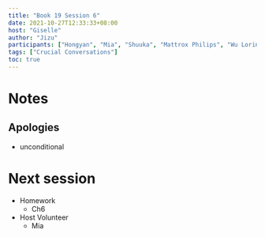 ```yaml
---
title: "Book 19 Session 6"
date: 2021-10-27T12:33:33+08:00
host: "Giselle"
author: "Jizu"
participants: ["Hongyan", "Mia", "Shuuka", "Mattrox Philips", "Wu Loring", "Yi Maggie", "Zhang Jenny", "Zou Grace"]
tags: ["Crucial Conversations"]
toc: true
---
```


# Notes

## Apologies
- unconditional

# Next session

- Homework
  - Ch6
- Host Volunteer
  - Mia
